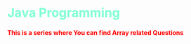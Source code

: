 <h1 style="align-items: center; color: aquamarine;">
        Java Programming
    </h1>
    <h4 style="color: red;">
        This is a series where You can find Array related Questions 
    </h4>
